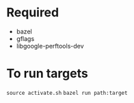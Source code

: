 # Required
  * bazel
  * gflags
  * libgoogle-perftools-dev

# To run targets
`source activate.sh`
`bazel run path:target`
